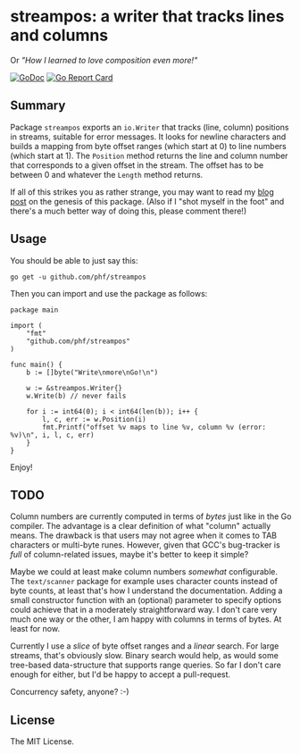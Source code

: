 # streampos: a writer that tracks lines and columns

Or *"How I learned to love composition even more!"*

[![GoDoc](https://godoc.org/github.com/phf/streampos?status.svg)](https://godoc.org/github.com/phf/streampos)
[![Go Report Card](https://goreportcard.com/badge/github.com/phf/streampos)](https://goreportcard.com/report/github.com/phf/streampos)

## Summary

Package `streampos` exports an `io.Writer` that tracks (line, column)
positions in streams, suitable for error messages. It looks for newline
characters and builds a mapping from byte offset ranges (which start at
0) to line numbers (which start at 1). The `Position` method returns the
line and column number that corresponds to a given offset in the stream.
The offset has to be between 0 and whatever the `Length` method returns.

If all of this strikes you as rather strange, you may want to read my
[blog post](http://nilisnotnull.blogspot.com/2016/04/tracking-positions-in-go-why.html)
on the genesis of this package. (Also if I "shot myself in the foot" and
there's a much better way of doing this, please comment there!)

## Usage

You should be able to just say this:

	go get -u github.com/phf/streampos

Then you can import and use the package as follows:

```golang
package main

import (
	"fmt"
	"github.com/phf/streampos"
)

func main() {
	b := []byte("Write\nmore\nGo!\n")

	w := &streampos.Writer{}
	w.Write(b) // never fails

	for i := int64(0); i < int64(len(b)); i++ {
		l, c, err := w.Position(i)
		fmt.Printf("offset %v maps to line %v, column %v (error: %v)\n", i, l, c, err)
	}
}
```

Enjoy!

## TODO

Column numbers are currently computed in terms of *bytes* just like in the
Go compiler. The advantage is a clear definition of what "column" actually
means. The drawback is that users may not agree when it comes to TAB
characters or multi-byte runes. However, given that GCC's bug-tracker is
*full* of column-related issues, maybe it's better to keep it simple?

Maybe we could at least make column numbers *somewhat* configurable. The
`text/scanner` package for example uses character counts instead of byte
counts, at least that's how I understand the documentation. Adding a small
constructor function with an (optional) parameter to specify options could
achieve that in a moderately straightforward way. I don't care very much
one way or the other, I am happy with columns in terms of bytes.
At least for now.

Currently I use a *slice* of byte offset ranges and a *linear* search.
For large streams, that's obviously slow. Binary search would help, as
would some tree-based data-structure that supports range queries. So far
I don't care enough for either, but I'd be happy to accept a pull-request.

Concurrency safety, anyone? :-)

## License

The MIT License.
